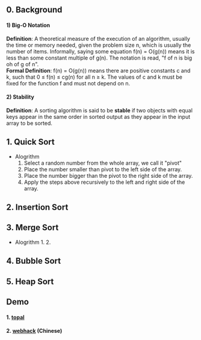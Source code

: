 ## 0. Background
#### 1) Big-O Notation
**Definition**: A theoretical measure of the execution of an algorithm, usually the time or memory needed, given the problem size n, which is usually the number of items. Informally, saying some equation f(n) = O(g(n)) means it is less than some constant multiple of g(n). The notation is read, "f of n is big oh of g of n".  
**Formal Definition**: f(n) = O(g(n)) means there are positive constants c and k, such that 0 ≤ f(n) ≤ cg(n) for all n ≥ k. The values of c and k must be fixed for the function f and must not depend on n.

#### 2) Stability
**Definition**: A sorting algorithm is said to be **stable** if two objects with equal keys appear in the same order in sorted output as they appear in the input array to be sorted.

## 1. Quick Sort
* Alogrithm
  1. Select a random number from the whole array, we call it "pivot"
  2. Place the number smaller than pivot to the left side of the array. 
  3. Place the number bigger than the pivot to the right side of the array.
  4. Apply the steps above recursively to the left and right side of the array.
## 2. Insertion Sort
## 3. Merge Sort
* Alogrithm
  1. 
  2.
## 4. Bubble Sort
## 5. Heap Sort





## Demo
#### 1. [topal](https://www.toptal.com/developers/sorting-algorithms)
#### 2. [webhack](http://www.webhek.com/post/comparison-sort.html) (Chinese)
